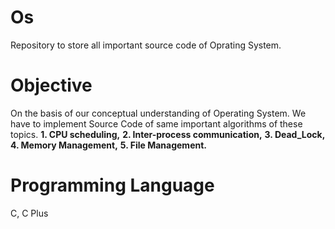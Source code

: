 # Os
Repository to store all important source code of Oprating System.
# Objective
On the basis of our conceptual understanding of Operating System. We have to implement Source Code of same important algorithms of these topics.
**1. CPU scheduling,**
**2. Inter-process communication,**
**3. Dead_Lock,**
**4. Memory Management,**
**5. File Management.**
# Programming Language
C, C Plus
